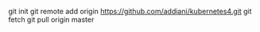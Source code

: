  git init 
 git remote add origin https://github.com/addiani/kubernetes4.git
 git fetch
 git pull origin master
